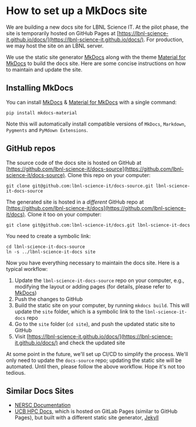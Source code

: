 # How to set up a MkDocs site

We are building a new docs site for LBNL Science IT. At the pilot phase, the site is temporarily hosted on GitHub Pages at  [https://lbnl-science-it.github.io/docs/](https://lbnl-science-it.github.io/docs/). For production, we may host the site on an LBNL server.

We use the static site generator [MkDocs](https://www.mkdocs.org/) along with the theme [Material for MkDocs](https://squidfunk.github.io/mkdocs-material/) to build the docs site. Here are some concise instructions on how to maintain and update the site.

## Installing MkDocs

You can install [MkDocs](https://www.mkdocs.org/) & [Material for MkDocs](https://squidfunk.github.io/mkdocs-material/) with a single command:

```
pip install mkdocs-material
```

Note this will automatically install compatible versions of `MkDocs`, `Markdown`, `Pygments` and `PyMdown Extensions`.

## GitHub repos

The source code of the docs site is hosted on GitHub at [https://github.com/lbnl-science-it/docs-source](https://github.com/lbnl-science-it/docs-source). Clone this repo on your computer:

```
git clone git@github.com:lbnl-science-it/docs-source.git lbnl-science-it-docs-source
```

The generated site is hosted in a *different* GitHub repo at [https://github.com/lbnl-science-it/docs](https://github.com/lbnl-science-it/docs). Clone it too on your computer:

```
git clone git@github.com:lbnl-science-it/docs.git lbnl-science-it-docs
```

You need to create a symbolic link:

```
cd lbnl-science-it-docs-source
ln -s ../lbnl-science-it-docs site
```

Now you have everything necessary to maintain the docs site. Here is a typical workflow:

1. Update the `lbnl-science-it-docs-source` repo on your computer, e.g., modifying the layout or adding pages (for details, please refer to [MkDocs](https://www.mkdocs.org/))
2. Push the changes to GitHub
3. Build the static site on your computer, by running `mkdocs build`. This will update the `site` folder, which is a symbolic link to the `lbnl-science-it-docs` repo
4. Go to the `site` folder (`cd site`), and push the updated static site to GitHub
5. Visit [https://lbnl-science-it.github.io/docs/](https://lbnl-science-it.github.io/docs/) and check the updated site

At some point in the future, we'll set up CI/CD to simplify the process. We'll only need to update the `docs-source` repo; updating the static site will be automated. Until then, please follow the above workflow. Hope it's not too tedious. 

## Similar Docs Sites

* [NERSC Documentation](https://docs.nersc.gov/)
* [UCB HPC Docs](https://docs-research-it.berkeley.edu/services/high-performance-computing/), which is hosted on GitLab Pages (similar to GitHub Pages), but built with a different static site generator, [Jekyll](https://jekyllrb.com/)
